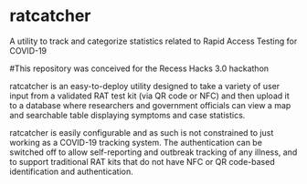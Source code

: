 # ratcatcher
A utility to track and categorize statistics related to Rapid Access Testing for COVID-19

#This repository was conceived for the Recess Hacks 3.0 hackathon

ratcatcher is an easy-to-deploy utility designed to take a variety of user input from a validated RAT test kit (via QR code or NFC) and then upload it to a database where researchers and government officials can view a map and searchable table displaying symptoms and case statistics.

ratcatcher is easily configurable and as such is not constrained to just working as a COVID-19 tracking system. The authentication can be switched off to allow self-reporting and outbreak tracking of any illness, and to support traditional RAT kits that do not have NFC or QR code-based identification and authentication.
